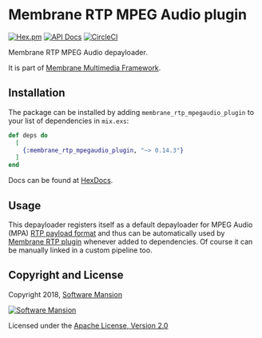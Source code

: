 # Membrane RTP MPEG Audio plugin

[![Hex.pm](https://img.shields.io/hexpm/v/membrane_rtp_mpegaudio_plugin.svg)](https://hex.pm/packages/membrane_rtp_mpegaudio_plugin)
[![API Docs](https://img.shields.io/badge/api-docs-yellow.svg?style=flat)](https://hexdocs.pm/membrane_rtp_mpegaudio_plugin/)
[![CircleCI](https://circleci.com/gh/membraneframework/membrane_rtp_plugin.svg?style=svg)](https://circleci.com/gh/membraneframework/membrane_rtp_mpegaudio_plugin)

Membrane RTP MPEG Audio depayloader.

It is part of [Membrane Multimedia Framework](https://membrane.stream).

## Installation

The package can be installed by adding `membrane_rtp_mpegaudio_plugin` to your list of dependencies in `mix.exs`:

```elixir
def deps do
  [
    {:membrane_rtp_mpegaudio_plugin, "~> 0.14.3"}
  ]
end
```

Docs can be found at [HexDocs](https://hexdocs.pm/membrane_rtp_mpegaudio_plugin).

## Usage

This depayloader registers itself as a default depayloader for MPEG Audio (MPA) [RTP payload format](https://hexdocs.pm/membrane_rtp_format/Membrane.RTP.PayloadFormat.html) and thus can be automatically used by [Membrane RTP plugin](https://hexdocs.pm/membrane_rtp_plugin) whenever added to dependencies. Of course it can be manually linked in a custom pipeline too.

## Copyright and License

Copyright 2018, [Software Mansion](https://swmansion.com/?utm_source=git&utm_medium=readme&utm_campaign=membrane)

[![Software Mansion](https://logo.swmansion.com/logo?color=white&variant=desktop&width=200&tag=membrane-github)](https://swmansion.com/?utm_source=git&utm_medium=readme&utm_campaign=membrane)

Licensed under the [Apache License, Version 2.0](LICENSE)
